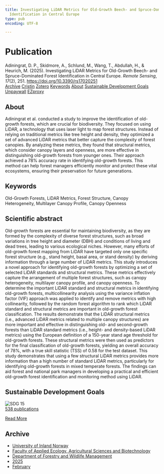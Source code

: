 ```yaml
---
title: Investigating LiDAR Metrics for Old-Growth Beech- and Spruce-Dominated Forest
  Identification in Central Europe
type: pub
encoding: UTF-8

---
```

<h1>Publication</h1>
<article id="csl-bib-container-MYZXRDZK" class="csl-bib-container">
  <div class="csl-bib-body"> <div class="csl-entry">Adiningrat, D. P., Skidmore, A., Schlund, M., Wang, T., Abdullah, H., &#38; Heurich, M. (2025). Investigating LiDAR Metrics for Old-Growth Beech- and Spruce-Dominated Forest Identification in Central Europe. <i>Remote Sensing</i>, <i>17</i>(2), 251. <a href="https://doi.org/10.3390/rs17020251">https://doi.org/10.3390/rs17020251</a></div> </div>
  <div class="csl-bib-buttons">
    <a href="#taxonomy-article-MYZXRDZK" alt="archive" class="csl-bib-button">Archive</a>
    <a href="https://app.cristin.no/results/show.jsf?id=2358617" alt="Cristin" class="csl-bib-button">Cristin</a>
    <a href="http://zotero.org/groups/5881554/items/MYZXRDZK" alt="Zotero" class="csl-bib-button">Zotero</a>
    <a href="#keywords-article-MYZXRDZK" alt="keywords" class="csl-bib-button">Keywords</a>
    <a href="#about-article-MYZXRDZK" alt="about_pub" class="csl-bib-button">About</a>
    <a href="#sdg-article-MYZXRDZK" alt="sdg" class="csl-bib-button">Sustainable Development Goals</a>
    <a href="https://doi.org/10.3390/rs17020251" alt="Unpaywall" class="csl-bib-button">Unpaywall</a>
    <a href="https://doi.org/10.3390/rs17020251" alt="EZproxy" class="csl-bib-button">EZproxy</a>
  </div>
  <div id="csl-bib-meta-container-MYZXRDZK"></div>
</article>
<div id="csl-bib-meta-MYZXRDZK" class="csl-bib-meta">
  <article id="about-article-MYZXRDZK" class="about_pub-article">
    <h1>About</h1>
    Adiningrat et al. conducted a study to improve the identification of old-growth forests, which are crucial for biodiversity. They focused on using LiDAR, a technology that uses laser light to map forest structures. Instead of relying on traditional metrics like tree height and density, they optimized a set of advanced LiDAR metrics that better capture the complexity of forest canopies. By analyzing these metrics, they found that structural metrics, which consider canopy layers and openness, are more effective in distinguishing old-growth forests from younger ones. Their approach achieved a 78% accuracy rate in identifying old-growth forests. This method can help forest managers efficiently monitor and protect these vital ecosystems, ensuring their preservation for future generations.
  </article>
  <article id="keywords-article-MYZXRDZK" class="keywords-article">
    <h1>Keywords</h1>
    Old-Growth Forests, LiDAR Metrics, Forest Structure, Canopy Heterogeneity, Multilayer Canopy Profile, Canopy Openness
  </article>
  <article id="abstract-article-MYZXRDZK" class="abstract-article">
    <h1>Scientific abstract</h1>
    Old-growth forests are essential for maintaining biodiversity, as they are formed by the complexity of diverse forest structures, such as broad variations in tree height and diameter (DBH) and conditions of living and dead trees, leading to various ecological niches. However, many efforts of old-growth forest mapping from LiDAR have targeted only one specific forest structure (e.g., stand height, basal area, or stand density) by deriving information through a large number of LiDAR metrics. This study introduces a novel approach for identifying old-growth forests by optimizing a set of selected LiDAR standards and structural metrics. These metrics effectively capture the arrangement of multiple forest structures, such as canopy heterogeneity, multilayer canopy profile, and canopy openness. To determine the important LiDAR standard and structural metrics in identifying old-growth forests, multicollinearity analysis using the variance inflation factor (VIF) approach was applied to identify and remove metrics with high collinearity, followed by the random forest algorithm to rank which LiDAR standard and structural metrics are important in old-growth forest classification. The results demonstrate that the LiDAR structural metrics (i.e., advanced LiDAR metrics related to multiple canopy structures) are more important and effective in distinguishing old- and second-growth forests than LiDAR standard metrics (i.e., height- and density-based LiDAR metrics) using the European definition of a 150-year stand age threshold for old-growth forests. These structural metrics were then used as predictors for the final classification of old-growth forests, yielding an overall accuracy of 78%, with a true skill statistic (TSS) of 0.58 for the test dataset. This study demonstrates that using a few structural LiDAR metrics provides more information than a high number of standard LiDAR metrics, particularly for identifying old-growth forests in mixed temperate forests. The findings can aid forest and national park managers in developing a practical and efficient old-growth forest identification and monitoring method using LiDAR.
  </article>
  <article id="sdg-article-MYZXRDZK" class="sdg-article">
    <h1>Sustainable Development Goals</h1>
    <div class="sdg-container"><div id="sdg15" class="sdg">
        <img src="{{< params subfolder >}}images/sdg/sdg15_en.png" class="image" alt="SDG 15">
        <div class="sdg-overlay">
          <a href="/en/archive/?key=?sdg=15#archive" class="sdg-publication-count"><span>538</span> publications</a>
          <p><a href="https://sdgs.un.org/goals/goal15" class="sdg-read-more">Read More</a></p>
        </div>
      </div></div>
  </article>
  <article id="taxonomy-article-MYZXRDZK" class="taxonomy-article">
    <h1>Archive</h1>
    <ul>
      <li>
        <a href="/en/archive/?key=3DCRN523">University of Inland Norway</a>
      </li>
      <li>
        <a href="/en/archive/?key=T77LXH6D">Faculty of Applied Ecology, Agricultural Sciences and Biotechnology</a>
      </li>
      <li>
        <a href="/en/archive/?key=7TRARPE3">Department of Forestry and Wildlife Management</a>
      </li>
      <li>
        <a href="/en/archive/?key=H5L4MZHE">2025</a>
      </li>
      <li>
        <a href="/en/archive/?key=5HN27UBT">February</a>
      </li>
    </ul>
  </article>
</div>
